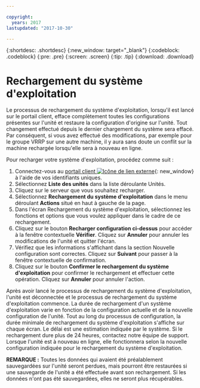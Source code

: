```yaml
---

copyright:
  years: 2017
lastupdated: "2017-10-30"

---
```


{:shortdesc: .shortdesc}
{:new_window: target="_blank"}
{:codeblock: .codeblock}
{:pre: .pre}
{:screen: .screen}
{:tip: .tip}
{:download: .download}

# Rechargement du système d'exploitation
Le processus de rechargement du système d'exploitation, lorsqu'il est lancé sur le portail client, efface complètement toutes les configurations présentes sur l'unité et restaure la configuration d'origine sur l'unité. Tout changement effectué depuis le dernier chargement du système sera effacé. Par conséquent, si vous avez effectué des modifications, par exemple pour le groupe VRRP sur une autre machine, il y aura sans doute un conflit sur la machine rechargée lorsqu'elle sera à nouveau en ligne.

Pour recharger votre système d'exploitation, procédez comme suit :

1. Connectez-vous au [portail client ![Icône de lien externe](../../icons/launch-glyph.svg "Icône de lien externe")](https://control.softlayer.com/){: new_window} à l'aide de vos identifiants uniques.
2. Sélectionnez **Liste des unités** dans la liste déroulante Unités.
3. Cliquez sur le serveur que vous souhaitez recharger.
4. Sélectionnez **Rechargement du système d'exploitation** dans le menu déroulant **Actions** situé en haut à gauche de la page.
5. Dans l'écran Rechargement du système d'exploitation, sélectionnez les fonctions et options que vous voulez appliquer dans le cadre de ce rechargement. 
6. Cliquez sur le bouton **Recharger configuration ci-dessus** pour accéder à la fenêtre contextuelle **Vérifier**. Cliquez sur **Annuler** pour annuler les modifications de l'unité et quitter l'écran.
7. Vérifiez que les informations s'affichant dans la section Nouvelle configuration sont correctes. Cliquez sur **Suivant** pour passer à la fenêtre contextuelle de confirmation.
8. Cliquez sur le bouton **Confirmer le rechargement du système d'exploitation** pour confirmer le rechargement et effectuer cette opération. Cliquez sur **Annuler** pour annuler l'action.

Après avoir lancé le processus de rechargement du système d'exploitation, l'unité est déconnectée et le processus de rechargement du système d'exploitation commence. La durée de rechargement d'un système d'exploitation varie en fonction de la configuration actuelle et de la nouvelle configuration de l'unité. Tout au long du processus de configuration, la durée minimale de rechargement du système d'exploitation s'affiche sur chaque écran. Le délai est une estimation indiquée par le système. Si le rechargement dure plus de 24 heures, contactez notre équipe de support. Lorsque l'unité est à nouveau en ligne, elle fonctionnera selon la nouvelle configuration indiquée pour le rechargement du système d'exploitation. 

**REMARQUE :** Toutes les données qui avaient été préalablement sauvegardées sur l'unité seront perdues, mais pourront être restaurées si une sauvegarde de l'unité a été effectuée avant son rechargement. Si les données n'ont pas été sauvegardées, elles ne seront plus récupérables.
